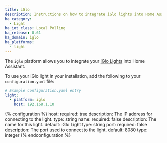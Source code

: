 ```yaml
---
title: iGlo
description: Instructions on how to integrate iGlo lights into Home Assistant.
ha_category:
  - Light
ha_iot_class: Local Polling
ha_release: 0.61
ha_domain: iglo
ha_platforms:
  - light
---
```


The `iglo` platform allows you to integrate your [iGlo Lights](https://www.youtube.com/watch?v=oHTS9ji_v-s) into Home Assistant.

To use your iGlo light in your installation, add the following to your `configuration.yaml` file:

```yaml
# Example configuration.yaml entry
light:
  - platform: iglo
    host: 192.168.1.10
```

{% configuration %}
host:
  required: true
  description: The IP address for connecting to the light.
  type: string
name:
  required: false
  description: The name for this light.
  default: iGlo Light
  type: string
port:
  required: false
  description: The port used to connect to the light.
  default: 8080
  type: integer
{% endconfiguration %}
